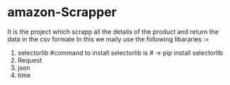 # amazon-Scrapper
It is the project which scrapp all the details of the product and return the data in the csv formate 
In this we maily use the following libararies :=
1) selectorlib #command to install selectorlib is # -> pip install selectorlib
2) Request
3) json
4) time 
